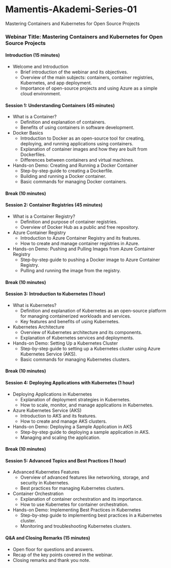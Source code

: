 # Mamentis-Akademi-Series-01
Mastering Containers and Kubernetes for Open Source Projects

### Webinar Title: Mastering Containers and Kubernetes for Open Source Projects

#### Introduction (15 minutes)
- Welcome and Introduction
  - Brief introduction of the webinar and its objectives.
  - Overview of the main subjects: containers, container registries, Kubernetes, and app deployment.
  - Importance of open-source projects and using Azure as a simple cloud environment.

#### Session 1: Understanding Containers (45 minutes)
- What is a Container?
  - Definition and explanation of containers.
  - Benefits of using containers in software development.
- Docker Basics
  - Introduction to Docker as an open-source tool for creating, deploying, and running applications using containers.
  - Explanation of container images and how they are built from Dockerfiles.
  - Differences between containers and virtual machines.
- Hands-on Demo: Creating and Running a Docker Container
  - Step-by-step guide to creating a Dockerfile.
  - Building and running a Docker container.
  - Basic commands for managing Docker containers.

#### Break (10 minutes)

#### Session 2: Container Registries (45 minutes)
- What is a Container Registry?
  - Definition and purpose of container registries.
  - Overview of Docker Hub as a public and free repository.
- Azure Container Registry
  - Introduction to Azure Container Registry and its features.
  - How to create and manage container registries in Azure.
- Hands-on Demo: Pushing and Pulling Images from Azure Container Registry
  - Step-by-step guide to pushing a Docker image to Azure Container Registry.
  - Pulling and running the image from the registry.

#### Break (10 minutes)

#### Session 3: Introduction to Kubernetes (1 hour)
- What is Kubernetes?
  - Definition and explanation of Kubernetes as an open-source platform for managing containerized workloads and services.
  - Key features and benefits of using Kubernetes.
- Kubernetes Architecture
  - Overview of Kubernetes architecture and its components.
  - Explanation of Kubernetes services and deployments.
- Hands-on Demo: Setting Up a Kubernetes Cluster
  - Step-by-step guide to setting up a Kubernetes cluster using Azure Kubernetes Service (AKS).
  - Basic commands for managing Kubernetes clusters.

#### Break (10 minutes)

#### Session 4: Deploying Applications with Kubernetes (1 hour)
- Deploying Applications in Kubernetes
  - Explanation of deployment strategies in Kubernetes.
  - How to scale, monitor, and manage applications in Kubernetes.
- Azure Kubernetes Service (AKS)
  - Introduction to AKS and its features.
  - How to create and manage AKS clusters.
- Hands-on Demo: Deploying a Sample Application in AKS
  - Step-by-step guide to deploying a sample application in AKS.
  - Managing and scaling the application.

#### Break (10 minutes)

#### Session 5: Advanced Topics and Best Practices (1 hour)
- Advanced Kubernetes Features
  - Overview of advanced features like networking, storage, and security in Kubernetes.
  - Best practices for managing Kubernetes clusters.
- Container Orchestration
  - Explanation of container orchestration and its importance.
  - How to use Kubernetes for container orchestration.
- Hands-on Demo: Implementing Best Practices in Kubernetes
  - Step-by-step guide to implementing best practices in a Kubernetes cluster.
  - Monitoring and troubleshooting Kubernetes clusters.

#### Q&A and Closing Remarks (15 minutes)
- Open floor for questions and answers.
- Recap of the key points covered in the webinar.
- Closing remarks and thank you note.
